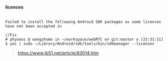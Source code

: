 #### licences

```

Failed to install the following Android SDK packages as some licences have not been accepted in

//Fix
# phyooos @ wangzhumo in ~/workspace/webRTC on git:master o [23:31:11]
$ yes | sudo ~/Library/Android/sdk/tools/bin/sdkmanager --licenses

```

> https://www.jb51.net/article/83014.htm